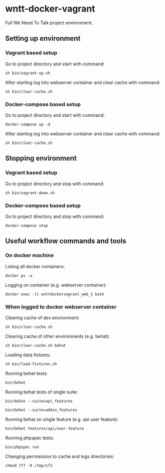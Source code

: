 # wntt-docker-vagrant
Full We Need To Talk project environment.

## Setting up environment

### Vagrant based setup

Go to project directory and start with command:

```sh bin/vagrant-up.sh```

After starting log into webserver container and clear cache with command:

```sh bin/clear-cache.sh``` 

### Docker-compose based setup

Go to project directory and start with command:

```docker-compose up -d```

After starting log into webserver container and clear cache with command:

```sh bin/clear-cache.sh```

## Stopping environment

### Vagrant based setup

Go to project directory and stop with command:

```sh bin/vagrant-down.sh```

### Docker-compose based setup

Go to project directory and stop with command:

```docker-compose stop```

## Useful workflow commands and tools

### On docker machine

Listing all docker containers:

```docker ps -a```

Logging on container (e.g. webserver container):

```docker exec -ti wnttdockervagrant_web_1 bash```

### When logged to docker webserver container

Clearing cache of dev environment:

```sh bin/clear-cache.sh``` 

Clearing cache of other environments (e.g. behat):

```sh bin/clear-cache.sh behat```

Loading data fixtures:

```sh bin/load-fixtures.sh```

Running behat tests:

```bin/behat ```

Running behat tests of single suite:

```bin/behat --suite=api_features```

```bin/behat --suite=admin_features```

Running behat on single feature (e.g. api user feature):

```bin/behat features/api/user.feature```

Running phpspec tests:

```bin/phpspec run```

Changing permissions to cache and logs directories:

```chmod 777 -R /tmp/sf2```
